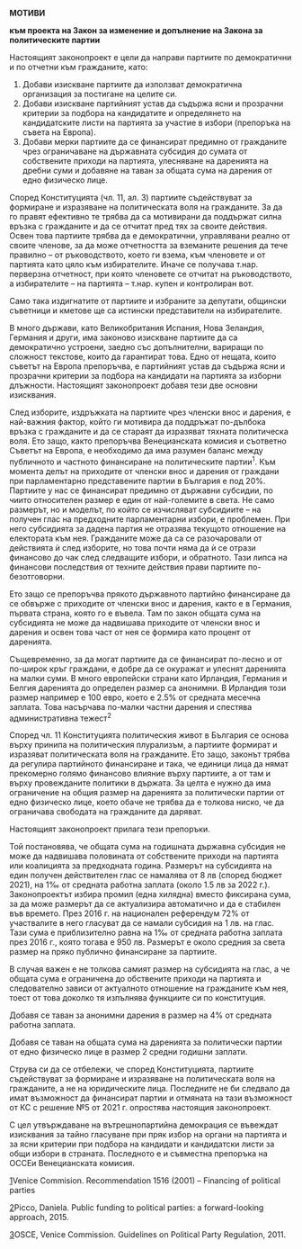 **МОТИВИ**

**към проекта на Закон за изменение и допълнение на Закона за политическите партии**

Настоящият законопроект е цели да направи партиите по демократични и по отчетни към гражданите, като:
1. Добави изискване партиите да използват демократична организация за постигане на целите си.
2. Добави изискване партийният устав да съдържа ясни и прозрачни критерии за подбора на кандидатите и определянето на кандидатските листи на партията за участие в избори (препоръка на съвета на Европа).
3. Добави мерки партиите да се финансират предимно от гражданите чрез ограничаване на държавната субсидия до сумата от собствените приходи на партията, улесняване на даренията на дребни суми и добавяне на таван за общата сума на дарения от едно физическо лице.

Според Конституцията (чл. 11, ал. 3) партиите съдействуват за формиране и изразяване на политическата воля на гражданите. За да го правят ефективно те трябва да са мотивирани да поддържат силна връзка с гражданите и да се отчитат пред тях за своите действия. Освен това партиите трябва да е демократични, управлявани реално от своите членове, за да може отчетността за вземаните решения да тече правилно – от ръководството, което ги взема, към членовете и от партията като цяло към избирателите. Иначе се получава т.нар. перверзна отчетност, при която членовете се отчитат на ръководството, а избирателите – на партията – т.нар. купен и контролиран вот.

Само така издигнатите от партиите и избраните за депутати, общински съветници и кметове ще са истински представители на избирателите.

В много държави, като Великобритания Испания, Нова Зеландия, Германия и други, има законово изискване партиите да са демократично устроени, заедно със допълнителни, вариращи по сложност текстове, които да гарантират това. Едно от нещата, които съветът на Европа препоръчва, е партийният устав да съдържа ясни и прозрачни критерии за подбора на кандидати на партията за изборни длъжности. Настоящият законопроект добавя тези две основни изисквания.

След изборите, издръжката на партиите чрез членски внос и дарения, е най-важния фактор, който ги мотивира да поддръжат по-дълбока връзка с гражданите и да се стараят да изразяват тяхната политическа воля. Ето защо, както препоръчва Венецианската комисия и съответно Съветът на Европа, е необходимо да има разумен баланс между публичното и частното финансиране на политическите партии<sup>1</sup>. Към момента делът на приходите от членски внос и дарения от граждани при парламентарно представените партии в България е под 20%. Партиите у нас се финансират предимно от държавни субсидии, по чиито относителен размер е един от най-големите в света. Не само размерът, но и моделът, по който се изчисляват субсидиите – на получен глас на предходните парламентарни избори, е проблемен. При него субсидията за дадена партия не отразява текущото отношение на електората към нея. Гражданите може да са се разочаровали от действията ѝ след изборите, но това почти няма да ѝ се отрази финансово до чак след следващите избори, и обратното. Тази липса на финансови последствия от техните действия прави партиите по-безотговорни.

Ето защо се препоръчва прякото държавното партийно финансиране да се обвърже с приходите от членски внос и дарения, както е в Германия, първата страна, която го е въвела. Там по закон общата сума на субсидията не може да надвишава приходите от членски внос и дарения и освен това част от нея се формира като процент от даренията.

Същевременно, за да могат партиите да се финансират по-лесно и от по-широк кръг граждани, е добре да се окуражат и улеснят даренията на малки суми. В много европейски страни като Ирландия, Германия и Белгия даренията до определен размер са анонимни. В Ирландия този размер например е 100 евро, което е 2.5% от средната месечна заплата. Това насърчава по-малки частни дарения и спестява административна тежест<sup>2</sup>

Според чл. 11 Конституцията политическия живот в България се основа върху принипа на политическия плурализъм, а партиите формират и изразяват политическата воля на гражданите. Ето защо, законът трябва да регулира партийното финансиране и така, че единици лица да нямат прекомерно голямо финансово влияние върху партиите, а от там и върху провежданите политики в държата. За целта е нужно да има ограничение на общия размер на даренията за политически партии от едно физическо лице, което обаче не трябва да е толкова ниско, че да ограничава свободата на гражданите да даряват.

Настоящият законопроект прилага тези препоръки.

Той постановява, че общата сума на годишната държавна субсидия не може да надвишава половината от собствените приходи на партията или коалицията за предходната година. Размерът на субсидията на един получен действителен глас се намалява от 8 лв (според бюджет 2021), на 1‰ от средната работна заплата (около 1.5 лв за 2022 г.). Законопроектът избира промил (една хилядна) вместо фиксирана сума, за да може размерът да се актуализира автоматично и да е стабилен във времето. През 2016 г. на национален референдум 72% от участвалите в него гласуват да се намали субсидия на 1 лв. на глас. Тази сума е приблизително равна на 1‰ от средната работна заплата през 2016 г., която тогава е 950 лв. Размерът е около средния за света размер на пряко публично финансиране за партиите.

В случая важен е не толкова самият размер на субсидията на глас, а че общата сума е ограничена до обствените приходи на партията и следователно зависи от актуалното отношение на гражданите към нея, тоест от това доколко тя изпълнява функциите си по конституция.

Добавя се таван за анонимни дарения в размер на 4% от средната работна заплата.

Добавя се таван на общата сума на даренията за политически партии от едно физическо лице в размер 2 средни годишни заплати.

Струва си да се отбележи, че според Конституцията, партиите съдействуват за формиране и изразяване на политическата воля на гражданите, а не на юридическите лица. Последните не би следвало да имат възможност да финансират партии и отмяната на тази възможност от КС с решение №5 от 2021 г. опростява настоящия законопроект.

С цел утвърждаване на вътрешнопартийна демокрация се въвеждат изисквания за тайно гласуване при пряк избор на органи на партията и за ясни критерии при подбора на кандидати и кандидатски листи за общи избори в страната. Последното е и съвместна препоръка на ОССЕи Венецианската комисия.

[1](#sdfootnote1anc)Venice Commision. Recommendation 1516 (2001) – Financing of political parties

[2](#sdfootnote2anc)Picco, Daniela. Public funding to political parties: a forward-looking approach, 2015.

[3](#sdfootnote3anc)OSCE, Venice Commission. Guidelines on Political Party Regulation, 2011.
